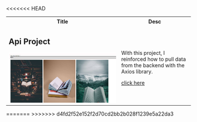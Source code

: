 <<<<<<< HEAD
<table >
  <tr  >
    <th  >Title</th>
    <th >Desc</th>
  </tr>

<tr >
   <td>
   <h2>Api Project</h2>
   <img src="./image/api1.png" />
   </td>
   <td>
   <p>With this project, I reinforced how to pull data from the backend with the Axios library.</p>
   <a href="https://github.com/nurullhkrds/react/tree/main/api" >click here </a>
   </td>

</tr>


 
</table>
=======
>>>>>>> d4fd2f52e152f2d70cd2bb2b028f1239e5a22da3


